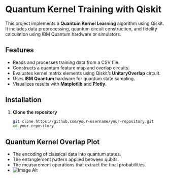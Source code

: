 # Quantum Kernel Training with Qiskit

This project implements a **Quantum Kernel Learning** algorithm using Qiskit. It includes data preprocessing, quantum circuit construction, and fidelity calculation using IBM Quantum hardware or simulators.

## **Features**
- Reads and processes training data from a CSV file.
- Constructs a quantum feature map and overlap circuits.
- Evaluates kernel matrix elements using Qiskit’s **UnitaryOverlap** circuit.
- Uses **IBM Quantum** hardware for quantum state sampling.
- Visualizes results with **Matplotlib** and **Plotly**.

## **Installation**
1. **Clone the repository**
   ```bash
   git clone https://github.com/your-username/your-repository.git
   cd your-repository
## Quantum Kernel Overlap Plot
- The encoding of classical data into quantum states.
- The entanglement pattern applied between qubits.
- The measurement operations that extract the final probabilities.
- ![Image Alt](https://github.com/Tayyab5733/Quantum-Kernel-Training/blob/f422e2f52a5ff9531edd93170d5dd8beca1d0541/first.png)
